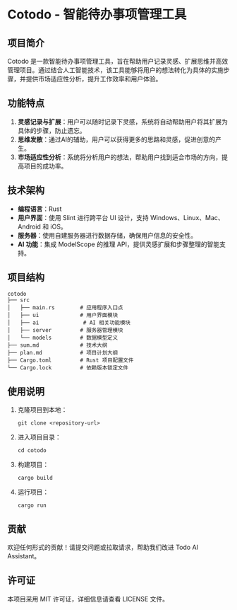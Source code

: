 # Cotodo - 智能待办事项管理工具

## 项目简介
Cotodo 是一款智能待办事项管理工具，旨在帮助用户记录灵感、扩展思维并高效管理项目。通过结合人工智能技术，该工具能够将用户的想法转化为具体的实施步骤，并提供市场适应性分析，提升工作效率和用户体验。

## 功能特点
1. **灵感记录与扩展**：用户可以随时记录下灵感，系统将自动帮助用户将其扩展为具体的步骤，防止遗忘。
2. **思维发散**：通过AI的辅助，用户可以获得更多的思路和灵感，促进创意的产生。
3. **市场适应性分析**：系统将分析用户的想法，帮助用户找到适合市场的方向，提高项目的成功率。

## 技术架构
- **编程语言**：Rust
- **用户界面**：使用 Slint 进行跨平台 UI 设计，支持 Windows、Linux、Mac、Android 和 iOS。
- **服务器**：使用自建服务器进行数据存储，确保用户信息的安全性。
- **AI 功能**：集成 ModelScope 的推理 API，提供灵感扩展和步骤整理的智能支持。

## 项目结构
```
cotodo
├── src
│   ├── main.rs        # 应用程序入口点
│   ├── ui             # 用户界面模块
│   ├── ai              # AI 相关功能模块
│   ├── server         # 服务器管理模块
│   └── models         # 数据模型定义
├── sum.md             # 技术大纲
├── plan.md            # 项目计划大纲
├── Cargo.toml         # Rust 项目配置文件
└── Cargo.lock         # 依赖版本锁定文件
```

## 使用说明
1. 克隆项目到本地：
   ```
   git clone <repository-url>
   ```
2. 进入项目目录：
   ```
   cd cotodo
   ```
3. 构建项目：
   ```
   cargo build
   ```
4. 运行项目：
   ```
   cargo run
   ```

## 贡献
欢迎任何形式的贡献！请提交问题或拉取请求，帮助我们改进 Todo AI Assistant。

## 许可证
本项目采用 MIT 许可证，详细信息请查看 LICENSE 文件。